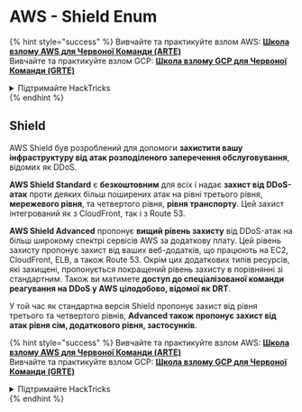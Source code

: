 # AWS - Shield Enum

{% hint style="success" %}
Вивчайте та практикуйте взлом AWS: <img src="/.gitbook/assets/image.png" alt="" data-size="line">[**Школа взлому AWS для Червоної Команди (ARTE)**](https://training.hacktricks.xyz/courses/arte)<img src="/.gitbook/assets/image.png" alt="" data-size="line">\
Вивчайте та практикуйте взлом GCP: <img src="/.gitbook/assets/image (2).png" alt="" data-size="line">[**Школа взлому GCP для Червоної Команди (GRTE)**<img src="/.gitbook/assets/image (2).png" alt="" data-size="line">](https://training.hacktricks.xyz/courses/grte)

<details>

<summary>Підтримайте HackTricks</summary>

* Перевірте [**плани підписки**](https://github.com/sponsors/carlospolop)!
* **Приєднуйтесь до** 💬 [**групи Discord**](https://discord.gg/hRep4RUj7f) або [**групи Telegram**](https://t.me/peass) або **слідкуйте** за нами на **Twitter** 🐦 [**@hacktricks\_live**](https://twitter.com/hacktricks\_live)**.**
* **Поширюйте хакерські трюки, надсилаючи PR до** [**HackTricks**](https://github.com/carlospolop/hacktricks) та [**HackTricks Cloud**](https://github.com/carlospolop/hacktricks-cloud) репозиторіїв.

</details>
{% endhint %}

## Shield

AWS Shield був розроблений для допомоги **захистити вашу інфраструктуру від атак розподіленого заперечення обслуговування**, відомих як DDoS.

**AWS Shield Standard** є **безкоштовним** для всіх і надає **захист від DDoS-атак** проти деяких більш поширених атак на рівні третього рівня, **мережевого рівня**, та четвертого рівня, **рівня транспорту**. Цей захист інтегрований як з CloudFront, так і з Route 53.

**AWS Shield Advanced** пропонує **вищий рівень захисту** від DDoS-атак на більш широкому спектрі сервісів AWS за додаткову плату. Цей рівень захисту пропонує захист від ваших веб-додатків, що працюють на EC2, CloudFront, ELB, а також Route 53. Окрім цих додаткових типів ресурсів, які захищені, пропонується покращений рівень захисту в порівнянні зі стандартним. Також ви матимете **доступ до спеціалізованої команди реагування на DDoS у AWS цілодобово, відомої як DRT**.

У той час як стандартна версія Shield пропонує захист від рівня третього та четвертого рівнів, **Advanced також пропонує захист від атак рівня сім, додаткового рівня, застосунків**.

{% hint style="success" %}
Вивчайте та практикуйте взлом AWS: <img src="/.gitbook/assets/image.png" alt="" data-size="line">[**Школа взлому AWS для Червоної Команди (ARTE)**](https://training.hacktricks.xyz/courses/arte)<img src="/.gitbook/assets/image.png" alt="" data-size="line">\
Вивчайте та практикуйте взлом GCP: <img src="/.gitbook/assets/image (2).png" alt="" data-size="line">[**Школа взлому GCP для Червоної Команди (GRTE)**<img src="/.gitbook/assets/image (2).png" alt="" data-size="line">](https://training.hacktricks.xyz/courses/grte)

<details>

<summary>Підтримайте HackTricks</summary>

* Перевірте [**плани підписки**](https://github.com/sponsors/carlospolop)!
* **Приєднуйтесь до** 💬 [**групи Discord**](https://discord.gg/hRep4RUj7f) або [**групи Telegram**](https://t.me/peass) або **слідкуйте** за нами на **Twitter** 🐦 [**@hacktricks\_live**](https://twitter.com/hacktricks\_live)**.**
* **Поширюйте хакерські трюки, надсилаючи PR до** [**HackTricks**](https://github.com/carlospolop/hacktricks) та [**HackTricks Cloud**](https://github.com/carlospolop/hacktricks-cloud) репозиторіїв.

</details>
{% endhint %}
